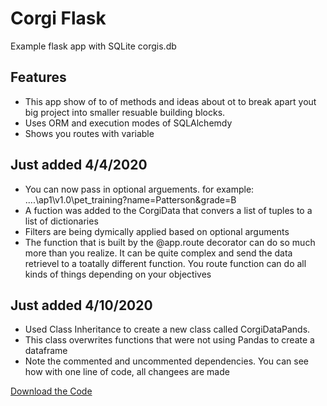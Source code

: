 # Corgi Flask
Example flask app with SQLite corgis.db

## Features
- This app show of to of methods and ideas about ot to break apart yout big project into smaller resuable building blocks.
- Uses ORM and execution modes of SQLAlchemdy
- Shows you routes with variable

## Just added 4/4/2020
- You can now pass in optional arguements.  for example: ....\ap1\v1.0\pet_training?name=Patterson&grade=B
- A fuction was added to the CorgiData that convers a list of tuples to a list of dictionaries
- Filters are being dymically applied based on optional arguments
- The function that is built by the @app.route decorator can do so much more than you realize.  It can be quite complex and send the data retrievel to a toatally different function. You route function can do all kinds of things depending on your objectives

## Just added 4/10/2020
- Used Class Inheritance to create a new class called CorgiDataPands.  
- This class overwrites functions that were not using Pandas to create a dataframe
- Note the commented and uncommented dependencies.  You can see how with one line of code, all changees are made

[Download the Code](https://github.com/andersjh/corgi_flask.git)
